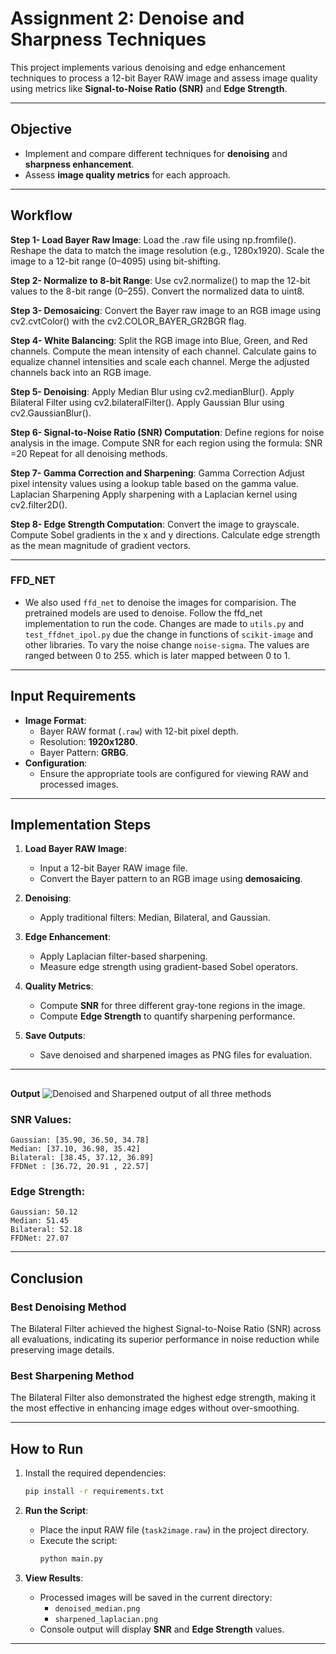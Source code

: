 



# **Assignment 2: Denoise and Sharpness Techniques**

This project implements various denoising and edge enhancement techniques to process a 12-bit Bayer RAW image and assess image quality using metrics like **Signal-to-Noise Ratio (SNR)** and **Edge Strength**.

---

## **Objective**

- Implement and compare different techniques for **denoising** and **sharpness enhancement**.
- Assess **image quality metrics** for each approach.

---

## **Workflow**

**Step 1- Load Bayer Raw Image**: 
Load the .raw file using np.fromfile().
Reshape the data to match the image resolution (e.g., 1280x1920).
Scale the image to a 12-bit range (0–4095) using bit-shifting.

**Step 2- Normalize to 8-bit Range**: 
Use cv2.normalize() to map the 12-bit values to the 8-bit range (0–255).
Convert the normalized data to uint8.

**Step 3- Demosaicing**: 
Convert the Bayer raw image to an RGB image using cv2.cvtColor() with the cv2.COLOR_BAYER_GR2BGR flag.

**Step 4- White Balancing**: 
Split the RGB image into Blue, Green, and Red channels.
Compute the mean intensity of each channel.
Calculate gains to equalize channel intensities and scale each channel.
Merge the adjusted channels back into an RGB image.

**Step 5- Denoising**: 
Apply Median Blur using cv2.medianBlur().
Apply Bilateral Filter using cv2.bilateralFilter().
Apply Gaussian Blur using cv2.GaussianBlur().

**Step 6- Signal-to-Noise Ratio (SNR) Computation**: 
Define regions for noise analysis in the image.
Compute SNR for each region using the formula:
SNR =20 
Repeat for all denoising methods.

**Step 7- Gamma Correction and Sharpening**: 
Gamma Correction
Adjust pixel intensity values using a lookup table based on the gamma value.
Laplacian Sharpening
Apply sharpening with a Laplacian kernel using cv2.filter2D().

**Step 8- Edge Strength Computation**: 
Convert the image to grayscale.
Compute Sobel gradients in the x and y directions.
Calculate edge strength as the mean magnitude of gradient vectors.

---
### **FFD_NET**
- We also used `ffd_net` to denoise the images for comparision. The pretrained models are used to denoise. Follow the ffd_net implementation to run the code. Changes are made to `utils.py` and `test_ffdnet_ipol.py` due the change in functions of `scikit-image` and other libraries. To vary the noise change `noise-sigma`. The values are ranged between 0 to 255. which is later mapped between 0 to 1.   
---

## **Input Requirements**

- **Image Format**:
  - Bayer RAW format (`.raw`) with 12-bit pixel depth.
  - Resolution: **1920x1280**.
  - Bayer Pattern: **GRBG**.
- **Configuration**:
  - Ensure the appropriate tools are configured for viewing RAW and processed images.

---

## **Implementation Steps**

1. **Load Bayer RAW Image**:
   - Input a 12-bit Bayer RAW image file.
   - Convert the Bayer pattern to an RGB image using **demosaicing**.

2. **Denoising**:
   - Apply traditional filters: Median, Bilateral, and Gaussian.

3. **Edge Enhancement**:
   - Apply Laplacian filter-based sharpening.
   - Measure edge strength using gradient-based Sobel operators.

4. **Quality Metrics**:
   - Compute **SNR** for three different gray-tone regions in the image.
   - Compute **Edge Strength** to quantify sharpening performance.

5. **Save Outputs**:
   - Save denoised and sharpened images as PNG files for evaluation.

---

## 
**Output**
![Denoised and Sharpened output of all three methods](https://github.com/user-attachments/assets/7de1de8a-67eb-4fd8-92e1-b6fefa0898a7)
### **SNR Values**:
```plaintext
Gaussian: [35.90, 36.50, 34.78]
Median: [37.10, 36.98, 35.42]
Bilateral: [38.45, 37.12, 36.89]
FFDNet : [36.72, 20.91 , 22.57]
```

### **Edge Strength**:
```plaintext
Gaussian: 50.12
Median: 51.45
Bilateral: 52.18
FFDNet: 27.07
```

---
## **Conclusion**
### **Best Denoising Method**
The Bilateral Filter achieved the highest Signal-to-Noise Ratio (SNR) across all evaluations, indicating its superior performance in noise reduction while preserving image details.

### **Best Sharpening Method**
The Bilateral Filter also demonstrated the highest edge strength, making it the most effective in enhancing image edges without over-smoothing.

---
## **How to Run**

1. Install the required dependencies:
   ```bash
   pip install -r requirements.txt
   ```
     

2. **Run the Script**:
   - Place the input RAW file (`task2image.raw`) in the project directory.
   - Execute the script:
     ```bash
     python main.py
     ```

3. **View Results**:
   - Processed images will be saved in the current directory:
     - `denoised_median.png`
     - `sharpened_laplacian.png`
   - Console output will display **SNR** and **Edge Strength** values.

---


